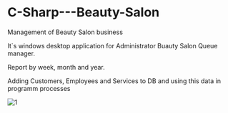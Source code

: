 # C-Sharp---Beauty-Salon
Management of Beauty Salon business

It`s windows desktop application for Administrator
Buauty Salon Queue manager.

Report by week, month and year.

Adding Customers, Employees and Services to DB and using this data in programm processes

![1](https://user-images.githubusercontent.com/65918950/133610229-d43849ec-615a-441b-82c1-6ce6ef22bb7c.png)


